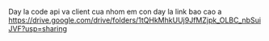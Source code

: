 Day la code api va client cua nhom em
con day la link bao cao a
https://drive.google.com/drive/folders/1tQHkMhkUUj9JfMZjpk_OLBC_nbSuiJVF?usp=sharing

